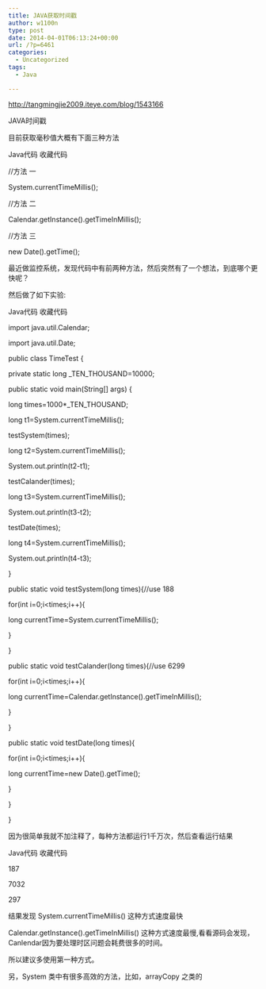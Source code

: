 ```yaml
---
title: JAVA获取时间戳
author: w1100n
type: post
date: 2014-04-01T06:13:24+00:00
url: /?p=6461
categories:
  - Uncategorized
tags:
  - Java

---
```


http://tangmingjie2009.iteye.com/blog/1543166


JAVA时间戳

目前获取毫秒值大概有下面三种方法


Java代码 收藏代码

//方法 一

System.currentTimeMillis();

//方法 二

Calendar.getInstance().getTimeInMillis();

//方法 三

new Date().getTime();

最近做监控系统，发现代码中有前两种方法，然后突然有了一个想法，到底哪个更快呢？

然后做了如下实验: 


Java代码 收藏代码

import java.util.Calendar;

import java.util.Date;


public class TimeTest {

private static long _TEN_THOUSAND=10000;

public static void main(String[] args) {

long times=1000*_TEN_THOUSAND;

long t1=System.currentTimeMillis();

testSystem(times);

long t2=System.currentTimeMillis();

System.out.println(t2-t1);

testCalander(times);

long t3=System.currentTimeMillis();

System.out.println(t3-t2);

testDate(times);

long t4=System.currentTimeMillis();

System.out.println(t4-t3);

}


public static void testSystem(long times){//use 188

for(int i=0;i<times;i++){

long currentTime=System.currentTimeMillis();

}

}


public static void testCalander(long times){//use 6299

for(int i=0;i<times;i++){

long currentTime=Calendar.getInstance().getTimeInMillis();

}

}


public static void testDate(long times){

for(int i=0;i<times;i++){

long currentTime=new Date().getTime();

}


}


}

因为很简单我就不加注释了，每种方法都运行1千万次，然后查看运行结果

Java代码 收藏代码

187

7032

297


结果发现 System.currentTimeMillis() 这种方式速度最快

Calendar.getInstance().getTimeInMillis() 这种方式速度最慢,看看源码会发现，Canlendar因为要处理时区问题会耗费很多的时间。

所以建议多使用第一种方式。


另，System 类中有很多高效的方法，比如，arrayCopy 之类的